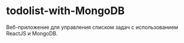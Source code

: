 # todolist-with-MongoDB
Веб-приложение для управления списком задач с использованием ReactJS и MongoDB.
